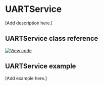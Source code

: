 # UARTService

[Add description here.]

## UARTService class reference

[![View code](https://www.mbed.com/embed/?type=library)](https://os.mbed.com/docs/mbed-os/v5.14/mbed-os-api-doxy/_u_a_r_t_service_8h_source.html)

## UARTService example

[Add example here.]
